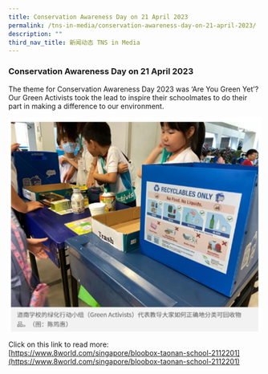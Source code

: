```yaml
---
title: Conservation Awareness Day on 21 April 2023
permalink: /tns-in-media/conservation-awareness-day-on-21-april-2023/
description: ""
third_nav_title: 新闻动态 TNS in Media
---
```

### Conservation Awareness Day on 21 April 2023

The theme for Conservation Awareness Day 2023 was ‘Are You Green Yet’? Our Green Activists took the lead to inspire their schoolmates to do their part in making a difference to our environment.

![](/images/Heritage/TNS%20in%20Media/img_conservation-awareness-day-on-21-april-2023.jpg)

Click on this link to read more:
[https://www.8world.com/singapore/bloobox-taonan-school-2112201](https://www.8world.com/singapore/bloobox-taonan-school-2112201)